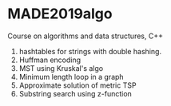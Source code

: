 # MADE2019algo
Course on algorithms and data structures, C++

1. hashtables for strings with double hashing.
2. Huffman encoding
3. MST using Kruskal's algo
4. Minimum length loop in a graph
5. Approximate solution of metric TSP
6. Substring search using z-function

